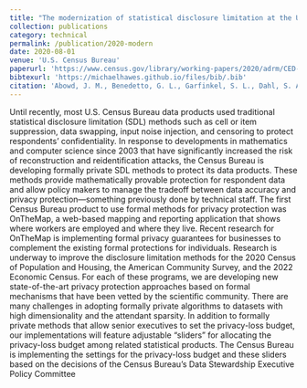```yaml
---
title: "The modernization of statistical disclosure limitation at the U.S. Census Bureau"
collection: publications
category: technical
permalink: /publication/2020-modern
date: 2020-08-01
venue: 'U.S. Census Bureau'
paperurl: 'https://www.census.gov/library/working-papers/2020/adrm/CED-WP-2020-009.html'
bibtexurl: 'https://michaelhawes.github.io/files/bib/.bib'
citation: 'Abowd, J. M., Benedetto, G. L., Garfinkel, S. L., Dahl, S. A., Dajani, A. N., Graham, M., Hawes, M. B., Karwa, V., Kifer, D., Kim, H., Leclerc, P., Machanavajjhala, A., Reiter, J. P., Rodriguez, R., Schmutte, I. M., Sexton, W. N., Singer, P. E., & Vilhuber, L. (2020). The modernization of statistical disclosure limitation at the U.S.  Working Paper CED-WP-2020-009, U.S. Census Bureau. https://www.census.gov/library/working-papers/2020/adrm/CED-WP-2020-009.html'
---
```

Until recently, most U.S. Census Bureau data products used traditional statistical disclosure limitation (SDL) methods such as cell or item suppression, data swapping, input noise injection, and censoring to protect respondents’ confidentiality. In response to developments in mathematics and computer science since 2003 that have significantly increased the risk of reconstruction and reidentification attacks, the Census Bureau is developing formally private SDL methods to protect its data products. These methods provide mathematically provable protection for respondent data and allow policy makers to manage the tradeoff between data accuracy and privacy protection—something previously done by technical staff. The first Census Bureau product to use formal methods for privacy protection was OnTheMap, a web-based mapping and reporting application that shows where workers are employed and where they live. Recent research for OnTheMap is implementing formal privacy guarantees for businesses to complement the existing formal protections for individuals. Research is underway to improve the disclosure limitation methods for the 2020 Census of Population and Housing, the American Community Survey, and the 2022 Economic Census. For each of these programs, we are developing new state-of-the-art privacy protection approaches based on formal mechanisms that have been vetted by the scientific community. There are many challenges in adopting formally private algorithms to datasets with high dimensionality and the attendant sparsity. In addition to formally private methods that allow senior executives to set the privacy-loss budget, our implementations will feature adjustable “sliders” for allocating the privacy-loss budget among related statistical products. The Census Bureau is implementing the settings for the privacy-loss budget and these sliders based on the decisions of the Census Bureau’s Data Stewardship Executive Policy Committee
